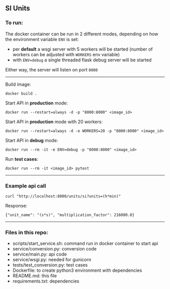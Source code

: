 SI Units
-

### To run:

The docker container can be run in 2 different modes, depending on how the environment variable `ENV` is set:

 - per **default** a wsgi server with 5 workers will be started (number of workers can be adjusted with `WORKERS` env variable)
 - with `ENV=debug` a single threaded flask debug server will be started


Either way, the server will listen on port `8000`

---
 
Build image:

```docker build .```

Start API in **production** mode:
 
```docker run --restart=always -d -p "8000:8000" <image_id>```


Start API in **production** mode with 20 workers:

```docker run --restart=always -d -e WORKERS=20 -p "8000:8000" <image_id>```

Start API in **debug** mode:
 
```docker run --rm -it -e ENV=debug -p "8000:8000" <image_id>```

Run **test cases**:

```docker run --rm -it <image_id> pytest```

---

### Example api call

```curl "http://localhost:8000/units/si?units=(h*min)"```

Response:

```{"unit_name": "(s*s)", "multiplication_factor": 216000.0}```

---

###         Files in this repo:

- scripts/start_service.sh: command run in docker container to start api
- service/conversion.py: conversion code
- service/main.py: api code
- service/wsgi.py: needed for gunicorn
- tests/test_conversion.py: test cases
- Dockerfile: to create python3 environment with dependencies
- README.md: this file
- requirements.txt: dependencies 
